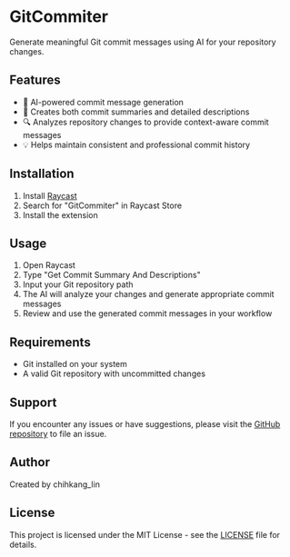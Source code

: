 # GitCommiter

Generate meaningful Git commit messages using AI for your repository changes.

## Features

- 🤖 AI-powered commit message generation
- 📝 Creates both commit summaries and detailed descriptions
- 🔍 Analyzes repository changes to provide context-aware commit messages
- 💡 Helps maintain consistent and professional commit history

## Installation

1. Install [Raycast](https://raycast.com/)
2. Search for "GitCommiter" in Raycast Store
3. Install the extension

## Usage

1. Open Raycast
2. Type "Get Commit Summary And Descriptions"
3. Input your Git repository path
4. The AI will analyze your changes and generate appropriate commit messages
5. Review and use the generated commit messages in your workflow

## Requirements

- Git installed on your system
- A valid Git repository with uncommitted changes

## Support

If you encounter any issues or have suggestions, please visit the [GitHub repository](https://github.com/chihkang/gitcommiter) to file an issue.

## Author

Created by chihkang_lin

## License

This project is licensed under the MIT License - see the [LICENSE](LICENSE) file for details.
